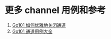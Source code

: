 



# 更多 channel 用例和参考

1. [Go101 如何优雅地关闭通道](https://gfw.go101.org/article/channel-closing.html)  
2. [Go101 通道用例大全](https://gfw.go101.org/article/channel-use-cases.html)